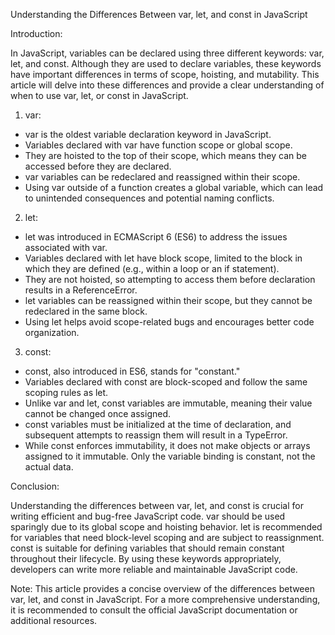 Understanding the Differences Between var, let, and const in JavaScript

Introduction:

In JavaScript, variables can be declared using three different keywords: var, let, and const. Although they are used to declare variables, these keywords have important differences in terms of scope, hoisting, and mutability. This article will delve into these differences and provide a clear understanding of when to use var, let, or const in JavaScript.

1. var:
* var is the oldest variable declaration keyword in JavaScript.
* Variables declared with var have function scope or global scope.
* They are hoisted to the top of their scope, which means they can be accessed before they are declared.
* var variables can be redeclared and reassigned within their scope.
* Using var outside of a function creates a global variable, which can lead to unintended consequences and potential naming conflicts.

2. let:
* let was introduced in ECMAScript 6 (ES6) to address the issues associated with var.
* Variables declared with let have block scope, limited to the block in which they are defined (e.g., within a loop or an if statement).
* They are not hoisted, so attempting to access them before declaration results in a ReferenceError.
* let variables can be reassigned within their scope, but they cannot be redeclared in the same block.
* Using let helps avoid scope-related bugs and encourages better code organization.

3. const:
* const, also introduced in ES6, stands for "constant."
* Variables declared with const are block-scoped and follow the same scoping rules as let.
* Unlike var and let, const variables are immutable, meaning their value cannot be changed once assigned.
* const variables must be initialized at the time of declaration, and subsequent attempts to reassign them will result in a TypeError.
* While const enforces immutability, it does not make objects or arrays assigned to it immutable. Only the variable binding is constant, not the actual data.

Conclusion:

Understanding the differences between var, let, and const is crucial for writing efficient and bug-free JavaScript code. var should be used sparingly due to its global scope and hoisting behavior. let is recommended for variables that need block-level scoping and are subject to reassignment. const is suitable for defining variables that should remain constant throughout their lifecycle. By using these keywords appropriately, developers can write more reliable and maintainable JavaScript code.

Note: This article provides a concise overview of the differences between var, let, and const in JavaScript. For a more comprehensive understanding, it is recommended to consult the official JavaScript documentation or additional resources.
